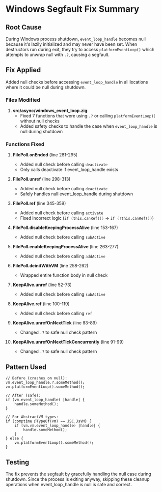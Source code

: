 # Windows Segfault Fix Summary

## Root Cause
During Windows process shutdown, `event_loop_handle` becomes null because it's lazily initialized and may never have been set. When destructors run during exit, they try to access `platformEventLoop()` which attempts to unwrap null with `.?`, causing a segfault.

## Fix Applied
Added null checks before accessing `event_loop_handle` in all locations where it could be null during shutdown.

### Files Modified
1. **src/async/windows_event_loop.zig**
   - Fixed 7 functions that were using `.?` or calling `platformEventLoop()` without null checks
   - Added safety checks to handle the case when `event_loop_handle` is null during shutdown

### Functions Fixed

1. **FilePoll.onEnded** (line 281-295)
   - Added null check before calling `deactivate`
   - Only calls deactivate if event_loop_handle exists

2. **FilePoll.unref** (line 298-313)  
   - Added null check before calling `deactivate`
   - Safely handles null event_loop_handle during shutdown

3. **FilePoll.ref** (line 345-359)
   - Added null check before calling `activate`
   - Fixed incorrect logic (`if (this.canRef())` → `if (!this.canRef())`)

4. **FilePoll.disableKeepingProcessAlive** (line 153-167)
   - Added null check before calling `subActive`

5. **FilePoll.enableKeepingProcessAlive** (line 263-277)
   - Added null check before calling `addActive`

6. **FilePoll.deinitWithVM** (line 258-262)
   - Wrapped entire function body in null check

7. **KeepAlive.unref** (line 52-73)
   - Added null check before calling `subActive`

8. **KeepAlive.ref** (line 100-119)
   - Added null check before calling `ref`

9. **KeepAlive.unrefOnNextTick** (line 83-89)
   - Changed `.?` to safe null check pattern

10. **KeepAlive.unrefOnNextTickConcurrently** (line 91-99)
    - Changed `.?` to safe null check pattern

## Pattern Used
```zig
// Before (crashes on null):
vm.event_loop_handle.?.someMethod();
vm.platformEventLoop().someMethod();

// After (safe):
if (vm.event_loop_handle) |handle| {
    handle.someMethod();
}

// For AbstractVM types:
if (comptime @TypeOf(vm) == JSC.JsVM) {
    if (vm.vm.event_loop_handle) |handle| {
        handle.someMethod();
    }
} else {
    vm.platformEventLoop().someMethod();
}
```

## Testing
The fix prevents the segfault by gracefully handling the null case during shutdown. Since the process is exiting anyway, skipping these cleanup operations when event_loop_handle is null is safe and correct.